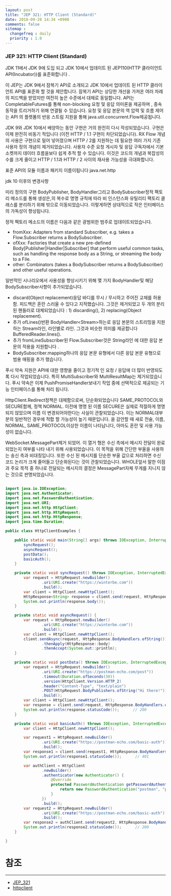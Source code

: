 ```yaml
---
layout: post
title: "JEP 321: HTTP Client (Standard)"
date: 2018-09-28 14:34 +0900
comments: false
sitemap :
  changefreq : daily
  priority : 1.0
---
```


### JEP 321: HTTP Client (Standard)

JDK 11에서 JDK 9에 도입 되고 JDK 10에서 업데이트 된 JEP110(HTTP 클라이언트 API(Incubator))를 표준화합니다 .

이 JEP는 JDK 9에서 잠복기 API로 소개되고 JDK 10에서 업데이트 된 HTTP 클라이언트 API를 표준화 할 것을 제안합니다. 잠복기 API는 상당한 개선을 가져온 여러 차례의 피드백을 받았지만 여전히 높은 수준에서 대체로 동일합니다. API는 CompletableFutures를 통해 non-blocking 요청 및 응답 의미론을 제공하며 , 종속 동작을 트리거하기 위해 연결될 수 있습니다. 요청 및 응답 본문의 역 압력 및 흐름 제어 는 API 의 플랫폼의 반응 스트림 지원을 통해 java.util.concurrent.Flow제공됩니다.

JDK 9와 JDK 10에서 배양하는 동안 구현은 거의 완전히 다시 작성되었습니다. 구현은 이제 완전히 비동기 적입니다 (이전 HTTP / 1.1 구현이 차단되었습니다). RX Flow 개념의 사용은 구현으로 밀어 넣어졌으며 HTTP / 2를 지원하는 데 필요한 여러 가지 기존 사용자 정의 개념이 제거되었습니다. 사용자 수준 요청 게시자 및 응답 구독자에서 기본 소켓까지 데이터 흐름을보다 쉽게 ​​추적 할 수 있습니다. 이것은 코드의 개념과 복잡성의 수를 크게 줄이고 HTTP / 1.1과 HTTP / 2 사이의 재사용 가능성을 극대화합니다.

표준 API의 모듈 이름과 패키지 이름이됩니다 java.net.http


jdk 10 이후의 변경사항

미리 정의의 구현 BodyPublisher, BodyHandler그리고 BodySubscriber정적 팩토리 메소드를 통해 생성은,의 복수로 명명 규칙에 따라 비 인스턴스화 유틸리티 팩토리 클래스를 분리하기 위해 밖으로 이동되었습니다. 이렇게하면 상대적으로 작은 인터페이스의 가독성이 향상됩니다.

정적 팩토리 메소드의 이름은 다음과 같은 광범위한 범주로 업데이트되었습니다.

* fromXxx: Adapters from standard Subscriber, e.g. takes a Flow.Subscriber returns a BodySubscriber.
* ofXxx: Factories that create a new pre-defined Body[Publisher|Handler|Subscriber] that perform useful common tasks, such as handling the response body as a String, or streaming the body to a File.
* other: Combinators (takes a BodySubscriber returns a BodySubscriber) and other useful operations.

일반적인 시나리오에서 사용성을 향상시키기 위해 몇 가지 BodyHandler및 해당 BodySubscriber사항이 추가되었습니다.
* discard(Object replacement)응답 바디를 무시 / 무시하고 주어진 교체를 허용 함. 피드백은 혼란 스러울 수 있다고 지적했습니다. 그것은 제거되었고 두 개의 분리 된 핸들러로 대체되었습니다 : 1) discarding(), 2) replacing(Object replacement).
* 추가 ofLines()반환 BodyHandler<Stream<String>>하는로 응답 본문의 스트리밍을 지원하는 Stream라인, 라인별로 라인. 그것과 비슷한 의미를 제공합니다 BufferedReader.lines().
* 추가 fromLineSubscriber​된 Flow.Subscriber것은 String라인 에 대한 응답 본문의 적용을 지원합니다 .
* BodySubscriber.mapping하나의 응답 본문 유형에서 다른 응답 본문 유형으로 범용 매핑을 추가 했습니다.

푸시 약속 지원은 API에 대한 영향을 줄이고 정기적 인 요청 / 응답에 더 많이 반영되도록 다시 작업되었습니다. 특히 MultiSubscriber와 MultiResultMap는 제거되었습니다. 푸시 약속은 ​​이제 PushPromiseHandler보내기 작업 중에 선택적으로 제공되는 기능 인터페이스를 통해 처리 됩니다.

HttpClient.Redirect정책은 대체함으로써, 단순화되었습니다 SAME_PROTOCOL와 SECURE함께, 정책 NORMAL. 이전에 명명 된 이름 SECURE은 실제로 적절하게 명명되지 않았으며 이름 이 변경되어야한다는 사실이 관찰되었습니다. 이는 NORMAL대부분의 일반적인 경우에 적합 할 가능성이 높기 때문입니다. 을 감안할 때 새로 전술, 이름, NORMAL, SAME_PROTOCOL이상한 이름이 나타납니다, 아마도 혼란 및 사용 가능성이 없습니다.

WebSocket.MessagePart제거 되었어. 이 열거 형은 수신 측에서 메시지 전달이 완료되었는지 여부를 나타 내기 위해 사용되었습니다. 이 목적을 위해 간단한 부울을 사용하는 송신 측과 비대칭입니다. 또한 수신 된 메시지를 단순한 부울 값으로 처리하면 수신 코드 논리가 크게 줄어들고 단순화된다는 것이 관찰되었습니다. WHOLE앞서 말한 이점과 주요 목적 중 하나로 전달되는 메시지의 결정은 MessagePart자체 무게를 지니지 않는 것으로 판명되었습니다.


```java

import java.io.IOException;
import java.net.Authenticator;
import java.net.PasswordAuthentication;
import java.net.URI;
import java.net.http.HttpClient;
import java.net.http.HttpRequest;
import java.net.http.HttpResponse;
import java.time.Duration;

public class HttpClientExamples {

    public static void main(String[] args) throws IOException, InterruptedException {
        syncRequest();
        asyncRequest();
        postData();
        basicAuth();
    }

    private static void syncRequest() throws IOException, InterruptedException {
        var request = HttpRequest.newBuilder()
                .uri(URI.create("https://winterbe.com"))
                .build();
        var client = HttpClient.newHttpClient();
        HttpResponse<String> response = client.send(request, HttpResponse.BodyHandlers.ofString());
        System.out.println(response.body());
    }

    private static void asyncRequest() {
        var request = HttpRequest.newBuilder()
                .uri(URI.create("https://winterbe.com"))
                .build();
        var client = HttpClient.newHttpClient();
        client.sendAsync(request, HttpResponse.BodyHandlers.ofString())
                .thenApply(HttpResponse::body)
                .thenAccept(System.out::println);
    }

    private static void postData() throws IOException, InterruptedException {
        var request = HttpRequest.newBuilder()
                .uri(URI.create("https://postman-echo.com/post"))
                .timeout(Duration.ofSeconds(30))
                .version(HttpClient.Version.HTTP_2)
                .header("Content-Type", "text/plain")
                .POST(HttpRequest.BodyPublishers.ofString("Hi there!"))
                .build();
        var client = HttpClient.newHttpClient();
        var response = client.send(request, HttpResponse.BodyHandlers.ofString());
        System.out.println(response.statusCode());      // 200
    }

    private static void basicAuth() throws IOException, InterruptedException {
        var client = HttpClient.newHttpClient();

        var request1 = HttpRequest.newBuilder()
                .uri(URI.create("https://postman-echo.com/basic-auth"))
                .build();
        var response1 = client.send(request1, HttpResponse.BodyHandlers.ofString());
        System.out.println(response1.statusCode());      // 401

        var authClient = HttpClient
                .newBuilder()
                .authenticator(new Authenticator() {
                    @Override
                    protected PasswordAuthentication getPasswordAuthentication() {
                        return new PasswordAuthentication("postman", "password".toCharArray());
                    }
                })
                .build();
        var request2 = HttpRequest.newBuilder()
                .uri(URI.create("https://postman-echo.com/basic-auth"))
                .build();
        var response2 = authClient.send(request2, HttpResponse.BodyHandlers.ofString());
        System.out.println(response2.statusCode());      // 200
    }

}

```
# 참조 
-----
* [JEP_321](http://openjdk.java.net/jeps/321)
* [httpclient](http://openjdk.java.net/groups/net/httpclient/)